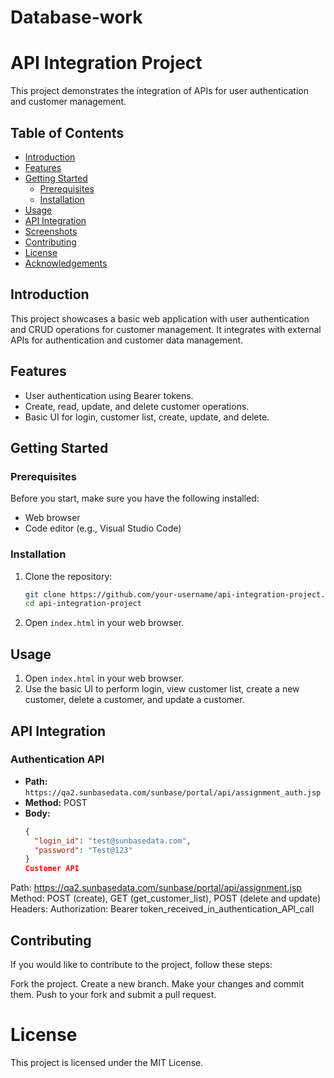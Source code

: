 # Database-work
# API Integration Project

This project demonstrates the integration of APIs for user authentication and customer management.

## Table of Contents

- [Introduction](#introduction)
- [Features](#features)
- [Getting Started](#getting-started)
  - [Prerequisites](#prerequisites)
  - [Installation](#installation)
- [Usage](#usage)
- [API Integration](#api-integration)
- [Screenshots](#screenshots)
- [Contributing](#contributing)
- [License](#license)
- [Acknowledgements](#acknowledgements)

## Introduction

This project showcases a basic web application with user authentication and CRUD operations for customer management. It integrates with external APIs for authentication and customer data management.

## Features

- User authentication using Bearer tokens.
- Create, read, update, and delete customer operations.
- Basic UI for login, customer list, create, update, and delete.

## Getting Started

### Prerequisites

Before you start, make sure you have the following installed:

- Web browser
- Code editor (e.g., Visual Studio Code)

### Installation

1. Clone the repository:

    ```bash
    git clone https://github.com/your-username/api-integration-project.git
    cd api-integration-project
    ```

2. Open `index.html` in your web browser.

## Usage

1. Open `index.html` in your web browser.
2. Use the basic UI to perform login, view customer list, create a new customer, delete a customer, and update a customer.

## API Integration

### Authentication API

- **Path:** `https://qa2.sunbasedata.com/sunbase/portal/api/assignment_auth.jsp`
- **Method:** POST
- **Body:**
  ```json
  {
    "login_id": "test@sunbasedata.com",
    "password": "Test@123"
  }
  Customer API
Path: https://qa2.sunbasedata.com/sunbase/portal/api/assignment.jsp
Method: POST (create), GET (get_customer_list), POST (delete and update)
Headers: Authorization: Bearer token_received_in_authentication_API_call

## Contributing
If you would like to contribute to the project, follow these steps:

Fork the project.
Create a new branch.
Make your changes and commit them.
Push to your fork and submit a pull request.
# License
This project is licensed under the MIT License.
